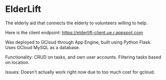# ElderLift
The elderly aid that connects the elderly to volunteers willing to help. 

Here is the client endpoint:
https://elderlift-client.ue.r.appspot.com

Was deployed to GCloud through App Engine, built using Python Flask. Uses GCloud MySQL as a database. 

Functionality:
CRUD on tasks, and own user accounts.
Filtering tasks based on location.

Issues:
Doesn't actually work right now due to too much cost for gcloud.  
